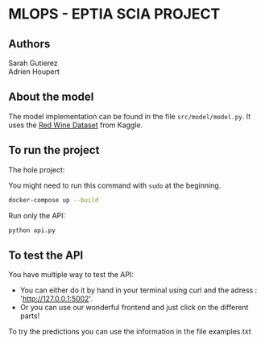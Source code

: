 # MLOPS - EPTIA SCIA PROJECT

## Authors
Sarah Gutierez \
Adrien Houpert

## About the model

The model implementation can be found in the file `src/model/model.py`. It uses the 
[Red Wine Dataset](https://www.kaggle.com/datasets/uciml/red-wine-quality-cortez-et-al-2009?select=winequality-red.csv) from Kaggle.

## To run the project
The hole project:

You might need to run this command with `sudo` at the beginning.

```bash
docker-compose up --build
```

Run only the API:

```bash
python api.py
```

## To test the API

You have multiple way to test the API:
- You can either do it by hand in your terminal using curl and the adress : 'http://127.0.0.1:5002'.
- Or you can use our wonderful frontend and just click on the different parts!

To try the predictions you can use the information in the file examples.txt
